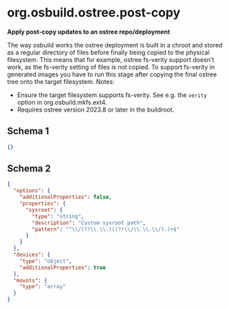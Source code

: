 
# org.osbuild.ostree.post-copy

**Apply post-copy updates to an ostree repo/deployment**

The way osbuild works the ostree deployment is built in a chroot and
stored as a regular directory of files before finally being copied to
the physical filesystem. This means that for example, ostree fs-verity
support doesn't work, as the fs-verity setting of files is not copied.
To support fs-verity in generated images you have to run this stage
after copying the final ostree tree onto the target filesystem.
Notes:
 - Ensure the target filesystem supports fs-verity. See e.g. the
   `verity` option in org.osbuild.mkfs.ext4.
 - Requires ostree version 2023.8 or later in the buildroot.

## Schema 1

```json
{}
```

## Schema 2

```json
{
  "options": {
    "additionalProperties": false,
    "properties": {
      "sysroot": {
        "type": "string",
        "description": "Custom sysroot path",
        "pattern": "^\\/(?!\\.\\.)((?!\\/\\.\\.\\/).)+$"
      }
    }
  },
  "devices": {
    "type": "object",
    "additionalProperties": true
  },
  "mounts": {
    "type": "array"
  }
}
```
